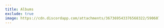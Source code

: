 ```yaml
---
title: Albums
exclude: true
image: https://cdn.discordapp.com/attachments/367369543376568322/590607288377802782/CBR_Logo.png
---
```


<Editions />

